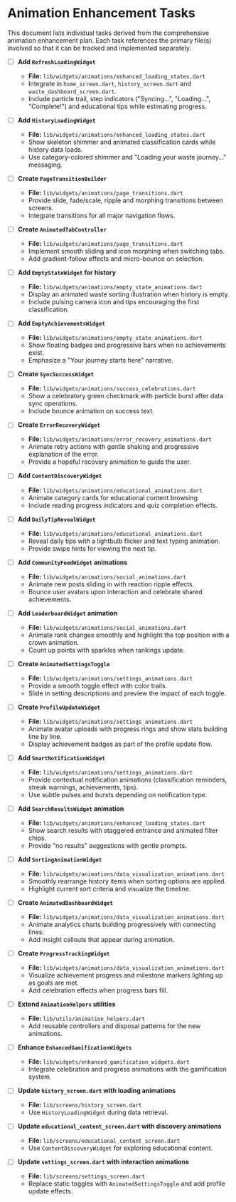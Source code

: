 # Animation Enhancement Tasks

This document lists individual tasks derived from the comprehensive animation enhancement plan. Each task references the primary file(s) involved so that it can be tracked and implemented separately.

- [ ] **Add `RefreshLoadingWidget`**
  - **File:** `lib/widgets/animations/enhanced_loading_states.dart`
  - Integrate in `home_screen.dart`, `history_screen.dart` and `waste_dashboard_screen.dart`.
  - Include particle trail, step indicators ("Syncing…", "Loading…", "Complete!") and educational tips while estimating progress.

- [ ] **Add `HistoryLoadingWidget`**
  - **File:** `lib/widgets/animations/enhanced_loading_states.dart`
  - Show skeleton shimmer and animated classification cards while history data loads.
  - Use category-colored shimmer and "Loading your waste journey…" messaging.

- [ ] **Create `PageTransitionBuilder`**
  - **File:** `lib/widgets/animations/page_transitions.dart`
  - Provide slide, fade/scale, ripple and morphing transitions between screens.
  - Integrate transitions for all major navigation flows.

- [ ] **Create `AnimatedTabController`**
  - **File:** `lib/widgets/animations/page_transitions.dart`
  - Implement smooth sliding and icon morphing when switching tabs.
  - Add gradient-follow effects and micro-bounce on selection.

- [ ] **Add `EmptyStateWidget` for history**
  - **File:** `lib/widgets/animations/empty_state_animations.dart`
  - Display an animated waste sorting illustration when history is empty.
  - Include pulsing camera icon and tips encouraging the first classification.

- [ ] **Add `EmptyAchievementsWidget`**
  - **File:** `lib/widgets/animations/empty_state_animations.dart`
  - Show floating badges and progressive bars when no achievements exist.
  - Emphasize a "Your journey starts here" narrative.

- [ ] **Create `SyncSuccessWidget`**
  - **File:** `lib/widgets/animations/success_celebrations.dart`
  - Show a celebratory green checkmark with particle burst after data sync operations.
  - Include bounce animation on success text.

- [ ] **Create `ErrorRecoveryWidget`**
  - **File:** `lib/widgets/animations/error_recovery_animations.dart`
  - Animate retry actions with gentle shaking and progressive explanation of the error.
  - Provide a hopeful recovery animation to guide the user.

- [ ] **Add `ContentDiscoveryWidget`**
  - **File:** `lib/widgets/animations/educational_animations.dart`
  - Animate category cards for educational content browsing.
  - Include reading progress indicators and quiz completion effects.

- [ ] **Add `DailyTipRevealWidget`**
  - **File:** `lib/widgets/animations/educational_animations.dart`
  - Reveal daily tips with a lightbulb flicker and text typing animation.
  - Provide swipe hints for viewing the next tip.

- [ ] **Add `CommunityFeedWidget` animations**
  - **File:** `lib/widgets/animations/social_animations.dart`
  - Animate new posts sliding in with reaction ripple effects.
  - Bounce user avatars upon interaction and celebrate shared achievements.

- [ ] **Add `LeaderboardWidget` animation**
  - **File:** `lib/widgets/animations/social_animations.dart`
  - Animate rank changes smoothly and highlight the top position with a crown animation.
  - Count up points with sparkles when rankings update.

- [ ] **Create `AnimatedSettingsToggle`**
  - **File:** `lib/widgets/animations/settings_animations.dart`
  - Provide a smooth toggle effect with color trails.
  - Slide in setting descriptions and preview the impact of each toggle.

- [ ] **Create `ProfileUpdateWidget`**
  - **File:** `lib/widgets/animations/settings_animations.dart`
  - Animate avatar uploads with progress rings and show stats building line by line.
  - Display achievement badges as part of the profile update flow.

- [ ] **Add `SmartNotificationWidget`**
  - **File:** `lib/widgets/animations/settings_animations.dart`
  - Provide contextual notification animations (classification reminders, streak warnings, achievements, tips).
  - Use subtle pulses and bursts depending on notification type.

- [ ] **Add `SearchResultsWidget` animation**
  - **File:** `lib/widgets/animations/enhanced_loading_states.dart`
  - Show search results with staggered entrance and animated filter chips.
  - Provide "no results" suggestions with gentle prompts.

- [ ] **Add `SortingAnimationWidget`**
  - **File:** `lib/widgets/animations/data_visualization_animations.dart`
  - Smoothly rearrange history items when sorting options are applied.
  - Highlight current sort criteria and visualize the timeline.

- [ ] **Create `AnimatedDashboardWidget`**
  - **File:** `lib/widgets/animations/data_visualization_animations.dart`
  - Animate analytics charts building progressively with connecting lines.
  - Add insight callouts that appear during animation.

- [ ] **Create `ProgressTrackingWidget`**
  - **File:** `lib/widgets/animations/data_visualization_animations.dart`
  - Visualize achievement progress and milestone markers lighting up as goals are met.
  - Add celebration effects when progress bars fill.

- [ ] **Extend `AnimationHelpers` utilities**
  - **File:** `lib/utils/animation_helpers.dart`
  - Add reusable controllers and disposal patterns for the new animations.

- [ ] **Enhance `EnhancedGamificationWidgets`**
  - **File:** `lib/widgets/enhanced_gamification_widgets.dart`
  - Integrate celebration and progress animations with the gamification system.

- [ ] **Update `history_screen.dart` with loading animations**
  - **File:** `lib/screens/history_screen.dart`
  - Use `HistoryLoadingWidget` during data retrieval.

- [ ] **Update `educational_content_screen.dart` with discovery animations**
  - **File:** `lib/screens/educational_content_screen.dart`
  - Use `ContentDiscoveryWidget` for exploring educational content.

- [ ] **Update `settings_screen.dart` with interaction animations**
  - **File:** `lib/screens/settings_screen.dart`
  - Replace static toggles with `AnimatedSettingsToggle` and add profile update effects.

